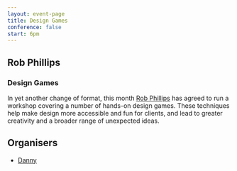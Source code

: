 ```yaml
---
layout: event-page
title: Design Games
conference: false 
start: 6pm
---
```


## Rob Phillips

### Design Games

In yet another change of format, this month [Rob Phillips](http://www.rdphillips.co.uk/ "Rob’s portfolio website") has agreed to run a workshop covering a number of hands-on design games. These techniques help make design more accessible and fun for clients, and lead to greater creativity and a broader range of unexpected ideas.

## Organisers

- [Danny](http://uxbrighton.org.uk/about/#danny "")